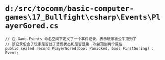 # `d:/src/tocomm/basic-computer-games\17_Bullfight\csharp\Events\PlayerGored.cs`

```
// 在 Game.Events 命名空间下定义了一个事件记录，表示玩家被公牛顶到了
// 该记录包含了玩家是否处于恐慌状态和是否是第一次被顶到两个属性
public sealed record PlayerGored(bool Panicked, bool FirstGoring) : Event;
```